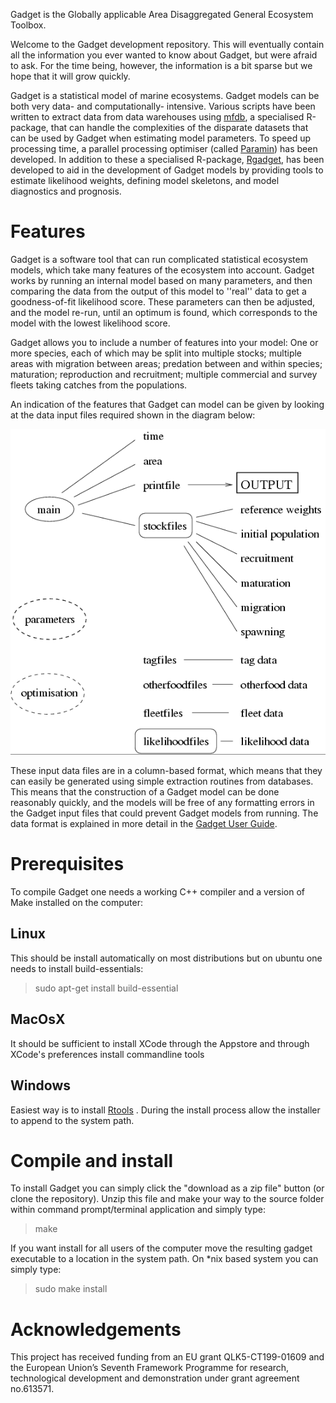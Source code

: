 Gadget is the Globally applicable Area Disaggregated General Ecosystem Toolbox.

Welcome to the Gadget development repository. This will eventually contain all the information you ever wanted to know about Gadget, but were afraid to ask. For the time being, however, the information is a bit sparse but we hope that it will grow quickly.

Gadget is a statistical model of marine ecosystems. Gadget models can be both very data- and computationally- intensive. Various scripts have been written to extract data from data warehouses using [mfdb](github.com/mareframe/mfdb/), a specialised R-package, that can handle the complexities of the disparate datasets that can be used by Gadget when estimating model parameters. To speed up processing time, a parallel processing optimiser (called [Paramin](github.com/Hafro/paramin)) has been developed. In addition to these a specialised R-package, [Rgadget](github.com/Hafro/rgadget), has been developed to aid in the development of Gadget models by providing tools to estimate likelihood weights, defining model skeletons, and model diagnostics and prognosis.   

# Features
Gadget is a software tool that can run complicated statistical ecosystem models, which take many features of the ecosystem into account. Gadget works by running an internal model based on many parameters, and then comparing the data from the output of this model to ''real'' data to get a goodness-of-fit likelihood score. These parameters can then be adjusted, and the model re-run, until an optimum is found, which corresponds to the model with the lowest likelihood score.

Gadget allows you to include a number of features into your model: One or more species, each of which may be split into multiple stocks; multiple areas with migration between areas; predation between and within species; maturation; reproduction and recruitment; multiple commercial and survey fleets taking catches from the populations.

An indication of the features that Gadget can model can be given by
looking at the data input files required shown in the diagram below:

![Features](docs/features.png)


These input data files are in a column-based format, which means that they can easily be generated using simple extraction routines from databases. This means that the construction of a Gadget model can be done reasonably quickly, and the models will be free of any formatting errors in the Gadget input files that could prevent Gadget models from running. The data format is explained in more detail in the [Gadget User Guide](http://www.hafro.is/gadget/userguide/userguide.html).


# Prerequisites
To compile Gadget one needs a working C++ compiler and a version of Make installed on the computer:

## Linux
This should be install automatically on most distributions but on ubuntu one needs to install build-essentials:

>  sudo apt-get install build-essential
  

## MacOsX
It should be sufficient to install XCode through the Appstore and through XCode's preferences install commandline tools

## Windows
Easiest way is to install [Rtools](https://cran.r-project.org/bin/windows/Rtools/) . During the install process allow the installer to append to the system path.

# Compile and install
To install Gadget you can simply click the "download as a zip file" button (or clone the repository). Unzip this file and make your way to the source folder within command prompt/terminal application and simply type:
  
>  make
  
If you want install for all users of the computer move the resulting gadget executable to a location in the system path. On *nix based system you can simply type:
  
>  sudo make install 


# Acknowledgements
This project has received funding from an EU grant QLK5-CT199-01609 and the European Union’s Seventh Framework Programme for research, technological development and demonstration under grant agreement no.613571.

